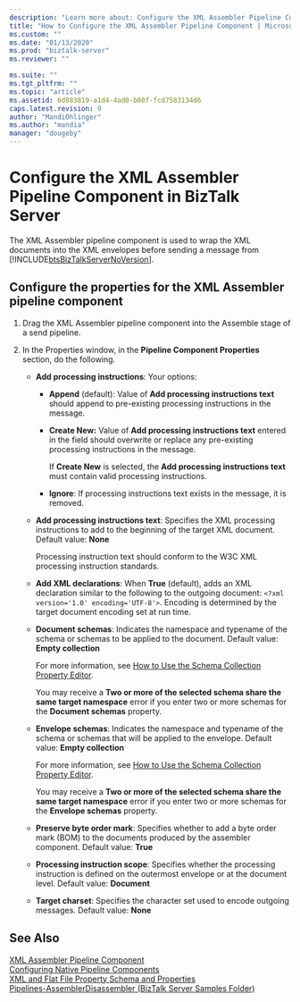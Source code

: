 ```yaml
---
description: "Learn more about: Configure the XML Assembler Pipeline Component in BizTalk Server"
title: "How to Configure the XML Assembler Pipeline Component | Microsoft Docs"
ms.custom: ""
ms.date: "01/13/2020"
ms.prod: "biztalk-server"
ms.reviewer: ""

ms.suite: ""
ms.tgt_pltfrm: ""
ms.topic: "article"
ms.assetid: 6d883819-a1d4-4ad0-b08f-fcd7583134d6
caps.latest.revision: 9
author: "MandiOhlinger"
ms.author: "mandia"
manager: "dougeby"
---
```


# Configure the XML Assembler Pipeline Component in BizTalk Server

The XML Assembler pipeline component is used to wrap the XML documents into the XML envelopes before sending a message from [!INCLUDE[btsBizTalkServerNoVersion](../includes/btsbiztalkservernoversion-md.md)].  
  
## Configure the properties for the XML Assembler pipeline component  
  
1.  Drag the XML Assembler pipeline component into the Assemble stage of a send pipeline.  
  
2.  In the Properties window, in the **Pipeline Component Properties** section, do the following.  
  
    - **Add processing instructions**: Your options:

      - **Append** (default): Value of **Add processing instructions text** should append to pre-existing processing instructions in the message.

      - **Create New:** Value of **Add processing instructions text** entered in the field should overwrite or replace any pre-existing processing instructions in the message.

        If **Create New** is selected, the **Add processing instructions text** must contain valid processing instructions.

      - **Ignore**: If processing instructions text exists in the message, it is removed.

    - **Add processing instructions text**: Specifies the XML processing instructions to add to the beginning of the target XML document. Default value: **None**

      Processing instruction text should conform to the W3C XML processing instruction standards.

    - **Add XML declarations**: When **True** (default), adds an XML declaration similar to the following to the outgoing document: `<?xml version='1.0' encoding='UTF-8'>`. Encoding is determined by the target document encoding set at run time.
    - **Document schemas**: Indicates the namespace and typename of the schema or schemas to be applied to the document. Default value: **Empty collection**

      For more information, see [How to Use the Schema Collection Property Editor](../core/how-to-use-the-schema-collection-property-editor.md).

      You may receive a **Two or more of the selected schema share the same target namespace** error if you enter two or more schemas for the **Document schemas** property.

    - **Envelope schemas**: Indicates the namespace and typename of the schema or schemas that will be applied to the envelope. Default value: **Empty collection**

      For more information, see [How to Use the Schema Collection Property Editor](../core/how-to-use-the-schema-collection-property-editor.md).

      You may receive a **Two or more of the selected schema share the same target namespace** error if you enter two or more schemas for the **Envelope schemas** property.
    - **Preserve byte order mark**: Specifies whether to add a byte order mark (BOM) to the documents produced by the assembler component. Default value: **True**
    - **Processing instruction scope**: Specifies whether the processing instruction is defined on the outermost envelope or at the document level. Default value: **Document**
    - **Target charset**: Specifies the character set used to encode outgoing messages. Default value: **None**
  
## See Also  

 [XML Assembler Pipeline Component](../core/xml-assembler-pipeline-component.md)   
 [Configuring Native Pipeline Components](../core/configuring-native-pipeline-components.md)   
 [XML and Flat File Property Schema and Properties](../core/xml-and-flat-file-property-schema-and-properties.md)   
 [Pipelines-AssemblerDisassembler (BizTalk Server Samples Folder)](../core/pipelines-assemblerdisassembler-biztalk-server-samples-folder.md)
